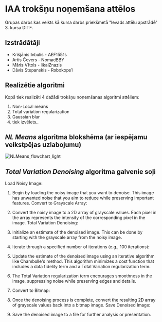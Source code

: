 # IAA trokšņu noņemšana attēlos  
Grupas darbs kas veikts kā kursa darbs priekšmetā "Ievads attēlu apstrādē" 3. kursā DITF.

## Izstrādātāji
* Krišjānis Ivbulis - AEF1551s
* Artis Čevers - NomadBBY
* Māris Vītols - likaiZnazis
* Dāvis Stepanskis - Robokops1

## Realizētie algoritmi
Kopā tiek realizēti 4 dažādi trokšņu noņemšanas algoritmi attēliem:
1. Non-Local means
2. Total variation regularization
3. Gaussian blur
4. tiek izvēlets..

## *NL Means* algoritma blokshēma (ar iespējamu veikstpējas uzlabojumu)
![NLMeans_flowchart_light](https://github.com/AEF1551s/IAA_image_noise_reduction/assets/65708516/43812530-e97f-4ccf-b314-a4f716a428b3)

## *Total Variation Denoising* algoritma galvenie soļi

Load Noisy Image:

1. Begin by loading the noisy image that you want to denoise. This image has unwanted noise that you aim to reduce while preserving important features.
Convert to Grayscale Array:

2. Convert the noisy image to a 2D array of grayscale values. Each pixel in the array represents the intensity of the corresponding pixel in the image.
Total Variation Denoising:

3. Initialize an estimate of the denoised image. This can be done by starting with the grayscale array from the noisy image.

4. Iterate through a specified number of iterations (e.g., 100 iterations):

5. Update the estimate of the denoised image using an iterative algorithm like Chambolle's method. This algorithm minimizes a cost function that includes a data fidelity term and a Total Variation regularization term.

6. The Total Variation regularization term encourages smoothness in the image, suppressing noise while preserving edges and details.

7. Convert to Bitmap:

8. Once the denoising process is complete, convert the resulting 2D array of grayscale values back into a bitmap image.
Save Denoised Image:

9. Save the denoised image to a file for further analysis or presentation.
